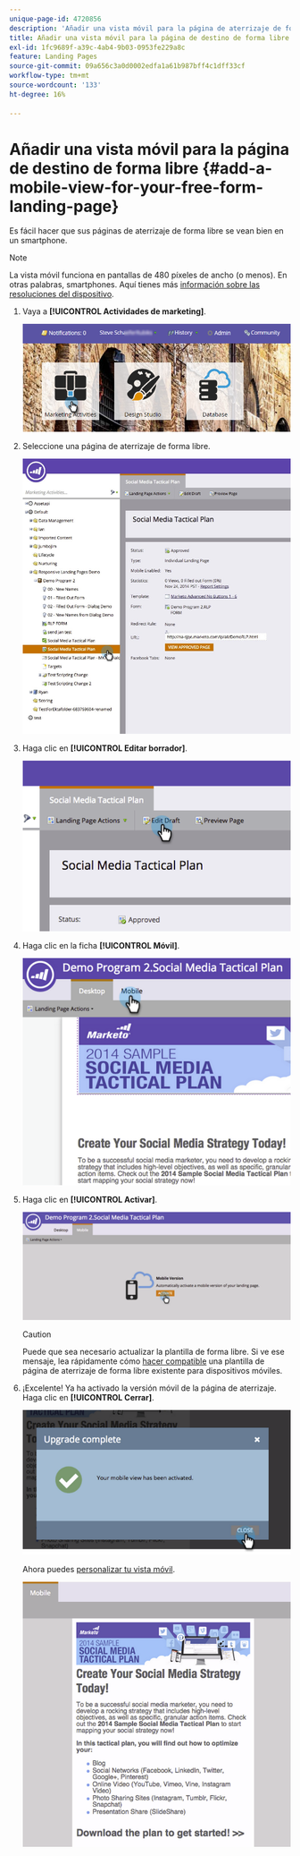 ```yaml
---
unique-page-id: 4720856
description: 'Añadir una vista móvil para la página de aterrizaje de forma libre: Documentos de Marketo: documentación del producto'
title: Añadir una vista móvil para la página de destino de forma libre
exl-id: 1fc9689f-a39c-4ab4-9b03-0953fe229a8c
feature: Landing Pages
source-git-commit: 09a656c3a0d0002edfa1a61b987bff4c1dff33cf
workflow-type: tm+mt
source-wordcount: '133'
ht-degree: 16%

---
```


# Añadir una vista móvil para la página de destino de forma libre {#add-a-mobile-view-for-your-free-form-landing-page}

Es fácil hacer que sus páginas de aterrizaje de forma libre se vean bien en un smartphone.

>[!NOTE]
>
>La vista móvil funciona en pantallas de 480 píxeles de ancho (o menos). En otras palabras, smartphones. Aquí tienes más [información sobre las resoluciones del dispositivo](https://www.mydevice.io/).

1. Vaya a **[!UICONTROL Actividades de marketing]**.

   ![](assets/login-marketing-activities-3.png)

1. Seleccione una página de aterrizaje de forma libre.

   ![](assets/choose-landing-page.jpg)

1. Haga clic en **[!UICONTROL Editar borrador]**.

   ![](assets/image2015-1-22-15-3a38-3a12.png)

1. Haga clic en la ficha **[!UICONTROL Móvil]**.

   ![](assets/image2015-1-22-16-3a46-3a10.png)

1. Haga clic en **[!UICONTROL Activar]**.

   ![](assets/image2015-1-22-15-3a48-3a47.png)

   >[!CAUTION]
   >
   >Puede que sea necesario actualizar la plantilla de forma libre. Si ve ese mensaje, lea rápidamente cómo [hacer compatible](/help/marketo/product-docs/demand-generation/landing-pages/landing-page-templates/make-an-existing-free-form-landing-page-template-mobile-compatible.md) una plantilla de página de aterrizaje de forma libre existente para dispositivos móviles.

1. ¡Excelente! Ya ha activado la versión móvil de la página de aterrizaje. Haga clic en **[!UICONTROL Cerrar]**.

   ![](assets/image2015-1-22-16-3a44-3a37.png)

   Ahora puedes [personalizar tu vista móvil](/help/marketo/product-docs/demand-generation/landing-pages/free-form-landing-pages/customize-mobile-view-for-your-free-form-landing-page.md).

   ![](assets/image2015-1-22-16-3a47-3a16.png)
